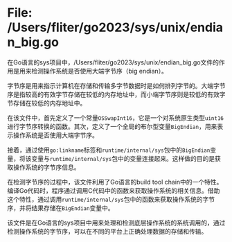 # File: /Users/fliter/go2023/sys/unix/endian_big.go

在Go语言的sys项目中，/Users/fliter/go2023/sys/unix/endian_big.go文件的作用是用来检测操作系统是否使用大端字节序（big endian）。

字节序是用来指示计算机在存储和传输多字节数据时是如何排列字节的。大端字节序是指较高的有效字节存储在较低的内存地址中，而小端字节序则是较低的有效字节存储在较低的内存地址中。

在该文件中，首先定义了一个常量`OSSwapInt16`，它是一个对系统原生类型`uint16`进行字节序转换的函数。其次，定义了一个全局的布尔型变量`BigEndian`，用来表示操作系统是否使用大端字节序。

接着，通过使用`go:linkname`标签和`runtime/internal/sys`包中的`BigEndian`变量，将该变量与`runtime/internal/sys`包中的变量连接起来。这样做的目的是获取操作系统的字节序信息。

在检测字节序的过程中，该文件利用了Go语言的build tool chain中的一个特性。编译Go代码时，程序通过调用C代码中的函数来获取操作系统的相关信息。借助这个特性，通过调用`runtime/internal/sys`包中的函数来获取操作系统的字节序，并将结果存储在`BigEndian`变量中。

该文件是在Go语言的sys项目中用来处理和检测底层操作系统的系统调用的，通过检测操作系统的字节序，可以在不同的平台上正确处理数据的存储和传输。

